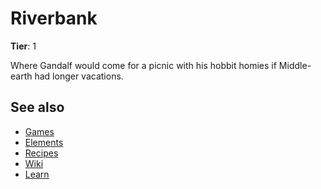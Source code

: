 # Riverbank

**Tier**: 1

Where Gandalf would come for a picnic with his hobbit homies if Middle-earth had longer vacations.

## See also

* [Games](/wiki/games)
* [Elements](/wiki/elements)
* [Recipes](/wiki/recipes)
* [Wiki](/wiki/index)
* [Learn](/learn/index)